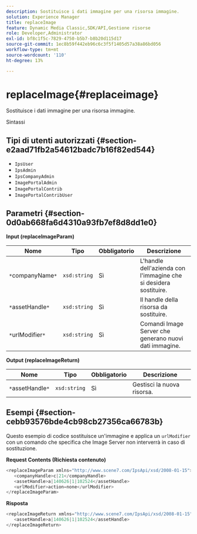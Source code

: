```yaml
---
description: Sostituisce i dati immagine per una risorsa immagine.
solution: Experience Manager
title: replaceImage
feature: Dynamic Media Classic,SDK/API,Gestione risorse
role: Developer,Administrator
exl-id: bf8c1f5c-7829-4750-b5b7-b8b20d115d17
source-git-commit: 1ec8b59f442eb96c6c3f5f1405d57a38a86bd056
workflow-type: tm+mt
source-wordcount: '110'
ht-degree: 13%

---
```


# replaceImage{#replaceimage}

Sostituisce i dati immagine per una risorsa immagine.

Sintassi

## Tipi di utenti autorizzati {#section-e2aad71fb2a54612badc7b16f82ed544}

* `IpsUser`
* `IpsAdmin`
* `IpsCompanyAdmin`
* `ImagePortalAdmin`
* `ImagePortalContrib`
* `ImagePortalContribUser`

## Parametri {#section-0d0ab668fa6d4310a93fb7ef8d8dd1e0}

**Input (replaceImageParam)**

| Nome | Tipo | Obbligatorio | Descrizione |
|---|---|---|---|
| `*`companyName`*` | `xsd:string` | Sì | L&#39;handle dell&#39;azienda con l&#39;immagine che si desidera sostituire. |
| `*`assetHandle`*` | `xsd:string` | Sì | Il handle della risorsa da sostituire. |
| `*`urlModifier`*` | `xsd:string` | Sì | Comandi Image Server che generano nuovi dati immagine. |

**Output (replaceImageReturn)**

| Nome | Tipo | Obbligatorio | Descrizione |
|---|---|---|---|
| `*`assetHandle`*` | `xsd:string` | Sì | Gestisci la nuova risorsa. |

## Esempi {#section-cebb93576bde4cb98cb27356ca66783b}

Questo esempio di codice sostituisce un&#39;immagine e applica un `urlModifier` con un comando che specifica che Image Server non interverrà in caso di sostituzione.

**Request Contents (Richiesta contenuto)**

```java
<replaceImageParam xmlns="http://www.scene7.com/IpsApi/xsd/2008-01-15">
   <companyHandle>c|21</companyHandle>
   <assetHandle>a|140626|1|102524</assetHandle>
   <urlModifier>action=none</urlModifier>
</replaceImageParam>
```

**Risposta**

```java
<replaceImageReturn xmlns="http://www.scene7.com/IpsApi/xsd/2008-01-15">
   <assetHandle>a|140626|1|102524</assetHandle>
</replaceImageReturn>
```

